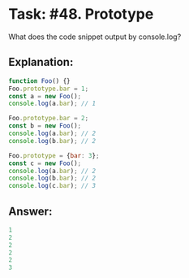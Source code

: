 # Task: #48. Prototype

What does the code snippet output by console.log?

## Explanation:

```javascript
function Foo() {}
Foo.prototype.bar = 1;
const a = new Foo();
console.log(a.bar); // 1

Foo.prototype.bar = 2;
const b = new Foo();
console.log(a.bar); // 2
console.log(b.bar); // 2

Foo.prototype = {bar: 3};
const c = new Foo();
console.log(a.bar); // 2
console.log(b.bar); // 2
console.log(c.bar); // 3
```

## Answer:

```javascript
1
2
2
2
2
3
```
